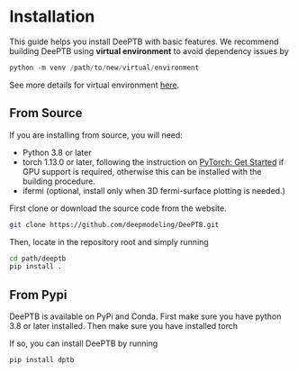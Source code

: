 # Installation

This guide helps you install DeePTB with basic features. We recommend building DeePTB using **virtual environment** to avoid dependency issues by

```python
python -m venv /path/to/new/virtual/environment
``` 
See more details for virtual environment [here](https://docs.python.org/3/tutorial/venv.html).

## From Source
If you are installing from source, you will need:

- Python 3.8 or later
- torch 1.13.0 or later, following the instruction on [PyTorch: Get Started](https://pytorch.org/get-started/locally) if GPU support is required, otherwise this can be installed with the building procedure.
- ifermi (optional, install only when 3D fermi-surface plotting is needed.)

First clone or download the source code from the website.
```bash
git clone https://github.com/deepmodeling/DeePTB.git
```
Then, locate in the repository root and simply running 
```bash
cd path/deeptb
pip install .
```

## From Pypi

DeePTB is available on PyPi and Conda. 
First make sure you have python 3.8 or later installed. 
Then make sure you have installed torch

If so, you can install DeePTB by running
```bash
pip install dptb
```
